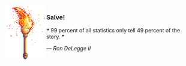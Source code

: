 <img align="left" src="https://raw.githubusercontent.com/mosioc/mosioc/main/tor.png" style="width: 110px" alt="torch">

### Salve!
❝ 99 percent of all statistics only tell 49 percent of the story. ❞
<p><i>  ― Ron DeLegge II </i></p>


